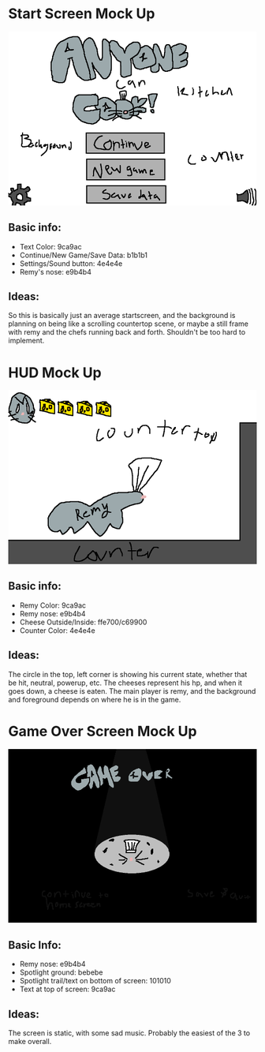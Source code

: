# Start Screen Mock Up
![Start-Screen mockup](https://github.com/CormacStone/GroupGame/blob/main/docs/MockUps/ssmu.png)
## Basic info:

 * Text Color: 9ca9ac
 * Continue/New Game/Save Data: b1b1b1
 * Settings/Sound button: 4e4e4e
 * Remy's nose: e9b4b4

## Ideas:
So this is basically just an average startscreen, and the background is planning on being like a scrolling countertop scene, or maybe a still frame with remy and the chefs running back and forth. Shouldn't be too hard to implement.




# HUD Mock Up
![HUD mockup](https://github.com/CormacStone/GroupGame/blob/main/docs/MockUps/hudm.png)
## Basic info:

 * Remy Color: 9ca9ac
 * Remy nose: e9b4b4
 * Cheese Outside/Inside: ffe700/c69900
 * Counter Color: 4e4e4e

## Ideas:
The circle in the top, left corner is showing his current state, whether that be hit, neutral, powerup, etc. The cheeses represent his hp, and when it goes down, a cheese is eaten. The main player is remy, and the background and foreground depends on where he is in the game.


# Game Over Screen Mock Up
![GameOverMockUp](https://github.com/CormacStone/GroupGame/blob/main/docs/MockUps/gosm.png)
## Basic Info:

 * Remy nose: e9b4b4
 * Spotlight ground: bebebe
 * Spotlight trail/text on bottom of screen: 101010
 * Text at top of screen: 9ca9ac

## Ideas:
The screen is static, with some sad music. Probably the easiest of the 3 to make overall.
